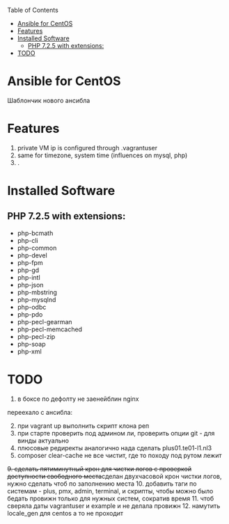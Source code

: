 Table of Contents
- [Ansible for CentOS](#ansible-for-centos)
- [Features](#features)
- [Installed Software](#installed-software)
    - [PHP 7.2.5 with extensions:](#php-725-with-extensions)
- [TODO](#todo)

# Ansible for CentOS

Шаблончик нового ансибла

# Features
1. private VM ip is configured through .vagrantuser
2. same for timezone, system time (influences on mysql, php)
3. .

# Installed Software
## PHP 7.2.5 with extensions:
- php-bcmath
- php-cli
- php-common
- php-devel
- php-fpm
- php-gd
- php-intl
- php-json
- php-mbstring
- php-mysqlnd
- php-odbc
- php-pdo
- php-pecl-gearman
- php-pecl-memcached
- php-pecl-zip
- php-soap
- php-xml


# TODO

1. в боксе по дефолту не заенейблин nginx

переехало с ансибла:

2. при vagrant up выполнить скрипт клона реп
4. при старте проверить под админом ли, проверить опции git - для винды актуально
7. плюсовые редиректы аналогично нада сделать plus01.te01-l1.nl3
8. composer clear-cache не все чистит, где то походу под рутом лежит

~~9. сделать пятиминутный крон для чистки логов с проверкой доступности свободного места~~сделан двухчасовой крон чистки логов, нужно сделать чтоб по заполнению места
10. добавить таги по системам - plus, pmx, admin, terminal, и скрипты, чтобы можно было бедать провижн только для нужных систем, сократив время
11. чтоб сверяла даты vagrantuser и example и не делала провижн
12. намутить locale_gen для centos а то не проходит
